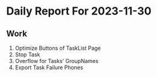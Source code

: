 # Daily Report For 2023-11-30

## Work

1. Optimize Buttons of TaskList Page
2. Stop Task
3. Overflow for Tasks' GroupNames
4. Export Task Failure Phones
